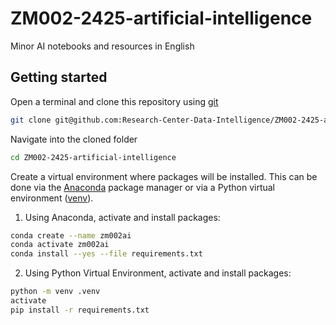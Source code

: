 # ZM002-2425-artificial-intelligence

Minor AI notebooks and resources in English

## Getting started

Open a terminal and clone this repository using [git](https://git-scm.com/)
```bash
git clone git@github.com:Research-Center-Data-Intelligence/ZM002-2425-artificial-intelligence.git
```

Navigate into the cloned folder
```bash
cd ZM002-2425-artificial-intelligence
```

Create a virtual environment where packages will be installed. This can be done via the [Anaconda](https://docs.conda.io/projects/conda/en/latest/user-guide/tasks/manage-environments.html) package manager or via a Python virtual environment ([venv](https://docs.python.org/3/library/venv.html)).

1. Using Anaconda, activate and install packages:
```bash
conda create --name zm002ai
conda activate zm002ai
conda install --yes --file requirements.txt
```

2. Using Python Virtual Environment, activate and install packages:
```bash
python -m venv .venv
activate
pip install -r requirements.txt
```
